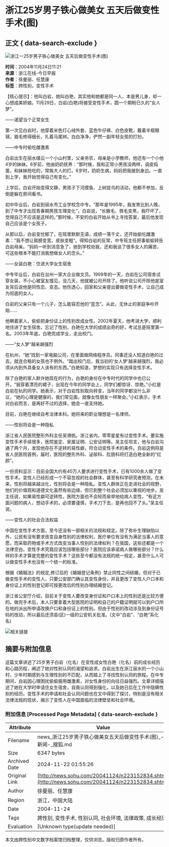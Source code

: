 # 浙江25岁男子铁心做美女 五天后做变性手术(图)

## 正文 { data-search-exclude }


![浙江一25岁男子铁心做美女 五天后做变性手术(图)](https://photo.sohu.com/20041124/Img223152835.jpg)

**时间**：2004年11月24日11:21  
**来源**：浙江在线-今日早报  
**作者**：徐曼丽、任慧康  
**标签**：跨性别，变性手术  

【核心提示】：他叫白岩，她叫白艳，其实他和她都是同一人，本是男儿身，却一心想成美娇娘。11月29日，白岩(白艳)将接受变性手术，圆一个期盼已久的“女人梦”。

——渴望当个正常女生

第一次见白岩时，他穿着米色灯心绒外套、蓝色牛仔裤、白色皮靴，戴着半框眼镜，眉毛修得细长，扎着马尾辫。白白净净，俨然一副年轻女孩的打扮。

——中专时偷吃雌激素

白岩出生在丽水缙云一个小山村里，父亲务农，母亲是小学教师，他还有一个小他4岁的妹妹。6岁前，他由奶奶抚养：“那时候，我和正常小男孩没两样，调皮捣蛋，和妹妹抢吃的，常挨大人的打。6岁时，奶奶生病，妈妈把我接到身边。一直到上学，我开始觉得自己有变化。”

上学后，白岩开始变得文静，男孩子下河摸鱼、上树捉鸟的活动，他都不参加，反倒是躲在房间看书。

初中毕业后，白岩到丽水市工业学校念中专。“那年是1995年，我发育比别人晚，到了中专才出现青春期男孩生理变化”，白岩说，“长腋毛、唇毛变黑，我吓坏了，觉得自己不应该是这样的。”那时候，不安的白岩开始从书上寻找答案，最后他发现自己应该是个女孩子。

从那以后，白岩变忧郁了，在班里默默无语，成绩一落千丈，还开始偷吃雌激素：“我不想让肩膀变宽，皮肤变粗”。得知白岩的反常，中专班主任把事偷偷转告白岩母亲。“妈妈一听到消息急了，她到学校劝我，还和我谈了很多女人的痛苦，可这些根本不能打消我想做女人的念头。”

——女装白艳：住进大学女生宿舍

中专毕业后，白岩在台州一家大企业做文员。1999年的一天，白岩在公司宿舍试穿女装，不小心被室友撞见，没几天，他就被公司开除了。他听说公司开除他是室友背后说他是同性恋、变态。他伤透心，回家和父亲提出要做变性手术，让自己成为彻底的女人。

白岩的父亲只有一个儿子，怎么能容忍他的“歪念”。从此，无休止的家庭争吵开始……

他瞒着家人，偷偷把身份证上的性别改成女性。2002年夏天，他考进大学，顺利地住进了女生宿舍。忘记了性别，白艳在大学的成绩出奇的好，考试总是班里第一名。2003年年底，白艳完成学业，走出校门。

——“女人梦”越来越强烈

在杭州，“她”找到一家电脑公司，在里面做网络程序员。同事还没人知道白艳的过去，就连合租的女孩也不例外。“踏出校门后，我当初的‘女人梦’越来越强烈，我必须从内到外具备女人该有的东西。”白艳知道，梦想的实现只有选择变性手术。

除了白艳的家人默许她现在的行为，白艳的身份在中专时代的同学中也已公开。“我穿着漂亮的裙子，出现在今年的同学会上，同学们都惊讶、惊艳。”小红是白岩在杭的同学。她表示，对于白岩性别取向转变，当年的同学都没什么非议，“她的心理是健康的，我们常见面，就像女性朋友一样聚会。”小红表示，手术对白岩而言，是再好不过的选择，她会一直支持她。

目前，白艳在继续自考法律本科。她将来的职业理想是一名律师。

——性别将会是一种隐私

浙江省人民医院整形外科主任吴溯帆。浙江省内，零零星星有过变性手术。要实施变性手术手续很多，医院鉴定、家属证明、公安证明等。吴主任坦言，他与白岩沟通了两个月，发现他存在不逆转的易性癖，符合动变性手术的条件。白岩这例将是省人民医院首例，届时，医院的整形外科、泌尿科、肛肠科将打造白艳全新的“红颜”。

一份资料显示：目前全国大约有40万人要求进行变性手术，已有1000余人做了变性手术。变性人已经形成一个不容忽视的社会群体，甚至有科学研究者预测，在未来，性别将越来越淡化，性别将会是一种隐私。变性人群体正在走进社会的视野，他们的价值观和道德文化虽然有些边缘，但已到整个社会必须加以重视的地步。吴主任说，如果易性癖可逆转性，医院方面也不会轻而易举地给病人变性，“有这方面问题的病人，想动手术的，必须要谨慎，手术刀下去，是再也回不了头。”吴主任说。

——变性人的社会合法权益

中国在变性手术方面，至今还没有一部相关的法规和规定。除了弥补生理缺陷以外，公民有没有要求改变自身性别的法律权利，医疗单位有没有为满足当事人的意愿，而采取药物或手术方式改变当事人性别的法律权利？在我国，这些还都是一个法律空白。变性手术究竟应该包括哪些部分？医院应该承诺病人做哪些部分？什么样的手术才算是完整的变性手术？这些至今都没有法规的统一规定，甚至什么人可以做变性手术也没有一个统一的标准。

根据《婚姻法》的规定,修订后的《婚姻登记条例》禁止同性之间结婚，但对于已做变性手术的变性人，只要公安部门确认其变性身份，并且更改了变性人户口本和身份证上的性别登记即可按更改后的性别办理结婚登记。

浙江省公安厅介绍，目前关于变性人要改变身份证和户口本上的性别还是比较方便的。做完手术后，本人只要拿着大型医院的证明和自己的户籍证明就可以到户口所在地的派出所申请改换户口和身份证上的性别。但由于性别的改动涉及到身份证号码的改动，所以最后还须县(区)一级的公安机关批准。(文中“白岩”、“白艳”系化名)

![相关链接](https://images.sohu.com/ccc.gif)

## 摘要与附加信息

<!-- tcd_abstract -->
这篇文章讲述了25岁男子白岩（化名）在变性成女性白艳（化名）前的成长经历和心路历程，阐述了她对性别认同的渴望和追求。白岩出生在浙江丽水的一个小山村，少年时期感到与生理性别的不匹配，从而踏上了寻找性别认同的旅程。在中专期间，白岩因心理困扰偷偷服用雌激素，对女性身份的向往日益强烈。文章详细描述了她在大学时申请住女生宿舍，自我认同得到强化，以及她日后在工作中隐瞒性别的经历。变性手术的申请和社会认同问题也在文中得到了探讨，特别是没有相关法律法规的现状，揭示了变性人在中国面临的法律壁垒和社会环境。
<!-- tcd_abstract_end -->

### 附加信息 [Processed Page Metadata] { data-search-exclude }

| Attribute       | Value                                  |
|-----------------|----------------------------------------|
| Filename        | news_浙江25岁男子铁心做美女五天后做变性手术(图)_-_新闻-_搜狐.md                             |
| Size            | 6347 bytes                           |
| Archived Date   | 2024-11-22 01:55:26                             |
| Original Link   | [http://news.sohu.com/20041124/n223152834.shtml](http://news.sohu.com/20041124/n223152834.shtml)                       |
| Author          | 徐曼丽、任慧康                               |
| Region          | 浙江，中国大陆                               |
| Date            | 2004-11-24                                 |
| Tags            | 跨性别, 变性手术, 性别认同, 社会环境, 法律政策, 成长经历                                 |
| Evaluation            | [Unknown type(update needed)]                                 |
<!-- tcd_table_end -->

本文由跨性别中文数字档案馆归档整理，仅供浏览。版权归原作者所有。
